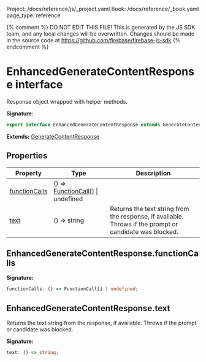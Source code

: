 Project: /docs/reference/js/_project.yaml
Book: /docs/reference/_book.yaml
page_type: reference

{% comment %}
DO NOT EDIT THIS FILE!
This is generated by the JS SDK team, and any local changes will be
overwritten. Changes should be made in the source code at
https://github.com/firebase/firebase-js-sdk
{% endcomment %}

# EnhancedGenerateContentResponse interface
Response object wrapped with helper methods.

<b>Signature:</b>

```typescript
export interface EnhancedGenerateContentResponse extends GenerateContentResponse 
```
<b>Extends:</b> [GenerateContentResponse](./vertexai-preview.generatecontentresponse.md#generatecontentresponse_interface)

## Properties

|  Property | Type | Description |
|  --- | --- | --- |
|  [functionCalls](./vertexai-preview.enhancedgeneratecontentresponse.md#enhancedgeneratecontentresponsefunctioncalls) | () =&gt; [FunctionCall](./vertexai-preview.functioncall.md#functioncall_interface)<!-- -->\[\] \| undefined |  |
|  [text](./vertexai-preview.enhancedgeneratecontentresponse.md#enhancedgeneratecontentresponsetext) | () =&gt; string | Returns the text string from the response, if available. Throws if the prompt or candidate was blocked. |

## EnhancedGenerateContentResponse.functionCalls

<b>Signature:</b>

```typescript
functionCalls: () => FunctionCall[] | undefined;
```

## EnhancedGenerateContentResponse.text

Returns the text string from the response, if available. Throws if the prompt or candidate was blocked.

<b>Signature:</b>

```typescript
text: () => string;
```
